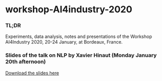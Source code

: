 # workshop-AI4industry-2020
### TL;DR
Experiments, data analysis, notes and presentations of the Workshop AI4Industry 2020, 20-24 January, at Bordeaux, France.

### Slides of the talk on NLP by Xavier Hinaut (Monday January 20th afternoon)
[Download the slides here](Hinaut2020_Workshop-AI4Industry_Intro-NLP.pdf)
